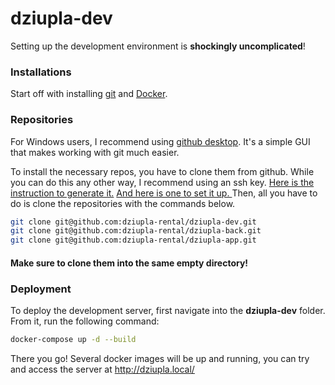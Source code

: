 # dziupla-dev
Setting up the development environment is **shockingly uncomplicated**!

### Installations
Start off with installing [git](https://git-scm.com/book/en/v2/Getting-Started-Installing-Git) 
and [Docker](https://docs.docker.com/engine/install/).

### Repositories
For Windows users, I recommend using [github desktop](https://desktop.github.com). It's a simple GUI that makes working with git much easier.

To install the necessary repos, you have to clone them from github. While you can do this any other way, I recommend
using an ssh key. [Here is the instruction to generate it.](https://docs.github.com/en/authentication/connecting-to-github-with-ssh/generating-a-new-ssh-key-and-adding-it-to-the-ssh-agent)
[And here is one to set it up. ](https://docs.github.com/en/authentication/connecting-to-github-with-ssh/adding-a-new-ssh-key-to-your-github-account)
Then, all you have to do is clone the repositories with the commands below.
```bash
git clone git@github.com:dziupla-rental/dziupla-dev.git
git clone git@github.com:dziupla-rental/dziupla-back.git
git clone git@github.com:dziupla-rental/dziupla-app.git
```
#### Make sure to clone them into the same empty directory!
### Deployment
To deploy the development server, first navigate into the **dziupla-dev** folder. From it, run the following command:
```bash
docker-compose up -d --build
```
There you go! Several docker images will be up and running, you can try and access the server at http://dziupla.local/
